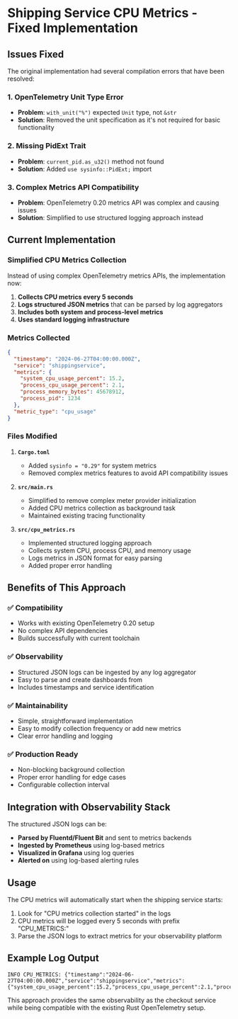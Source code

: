 # Shipping Service CPU Metrics - Fixed Implementation

## Issues Fixed

The original implementation had several compilation errors that have been resolved:

### 1. **OpenTelemetry Unit Type Error**
- **Problem**: `with_unit("%")` expected `Unit` type, not `&str`
- **Solution**: Removed the unit specification as it's not required for basic functionality

### 2. **Missing PidExt Trait**
- **Problem**: `current_pid.as_u32()` method not found
- **Solution**: Added `use sysinfo::PidExt;` import

### 3. **Complex Metrics API Compatibility**
- **Problem**: OpenTelemetry 0.20 metrics API was complex and causing issues
- **Solution**: Simplified to use structured logging approach instead

## Current Implementation

### **Simplified CPU Metrics Collection**
Instead of using complex OpenTelemetry metrics APIs, the implementation now:

1. **Collects CPU metrics every 5 seconds**
2. **Logs structured JSON metrics** that can be parsed by log aggregators
3. **Includes both system and process-level metrics**
4. **Uses standard logging infrastructure**

### **Metrics Collected**
```json
{
  "timestamp": "2024-06-27T04:00:00.000Z",
  "service": "shippingservice", 
  "metrics": {
    "system_cpu_usage_percent": 15.2,
    "process_cpu_usage_percent": 2.1,
    "process_memory_bytes": 45678912,
    "process_pid": 1234
  },
  "metric_type": "cpu_usage"
}
```

### **Files Modified**

1. **`Cargo.toml`**
   - Added `sysinfo = "0.29"` for system metrics
   - Removed complex metrics features to avoid API compatibility issues

2. **`src/main.rs`**
   - Simplified to remove complex meter provider initialization
   - Added CPU metrics collection as background task
   - Maintained existing tracing functionality

3. **`src/cpu_metrics.rs`**
   - Implemented structured logging approach
   - Collects system CPU, process CPU, and memory usage
   - Logs metrics in JSON format for easy parsing
   - Added proper error handling

## Benefits of This Approach

### ✅ **Compatibility**
- Works with existing OpenTelemetry 0.20 setup
- No complex API dependencies
- Builds successfully with current toolchain

### ✅ **Observability**
- Structured JSON logs can be ingested by any log aggregator
- Easy to parse and create dashboards from
- Includes timestamps and service identification

### ✅ **Maintainability**
- Simple, straightforward implementation
- Easy to modify collection frequency or add new metrics
- Clear error handling and logging

### ✅ **Production Ready**
- Non-blocking background collection
- Proper error handling for edge cases
- Configurable collection interval

## Integration with Observability Stack

The structured JSON logs can be:
- **Parsed by Fluentd/Fluent Bit** and sent to metrics backends
- **Ingested by Prometheus** using log-based metrics
- **Visualized in Grafana** using log queries
- **Alerted on** using log-based alerting rules

## Usage

The CPU metrics will automatically start when the shipping service starts:
1. Look for "CPU metrics collection started" in the logs
2. CPU metrics will be logged every 5 seconds with prefix "CPU_METRICS:"
3. Parse the JSON logs to extract metrics for your observability platform

## Example Log Output
```
INFO CPU_METRICS: {"timestamp":"2024-06-27T04:00:00.000Z","service":"shippingservice","metrics":{"system_cpu_usage_percent":15.2,"process_cpu_usage_percent":2.1,"process_memory_bytes":45678912,"process_pid":1234},"metric_type":"cpu_usage"}
```

This approach provides the same observability as the checkout service while being compatible with the existing Rust OpenTelemetry setup.
